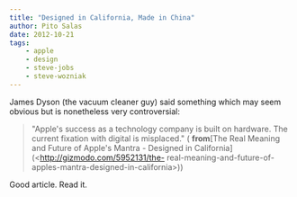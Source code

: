 ```yaml
---
title: "Designed in California, Made in China"
author: Pito Salas
date: 2012-10-21
tags:
    - apple
    - design
    - steve-jobs
    - steve-wozniak
---
```




James Dyson (the vacuum cleaner guy) said something which may seem obvious but
is nonetheless very controversial:

> "Apple's success as a technology company is built on hardware. The current
> fixation with digital is misplaced." ( **from**[The Real Meaning and Future
> of Apple's Mantra - Designed in California](<http://gizmodo.com/5952131/the-
> real-meaning-and-future-of-apples-mantra-designed-in-california>))

Good article. Read it.


